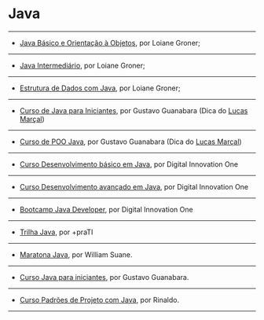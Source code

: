  # Java

---

   - [Java Básico e Orientação à Objetos](https://loiane.training/curso/java-basico), por Loiane Groner;

---

   - [Java Intermediário](https://loiane.training/curso/java-intermediario), por Loiane Groner;

---

   - [Estrutura de Dados com Java](https://loiane.training/curso/estrutura-de-dados), por Loiane Groner;

---

   - [Curso de Java para Iniciantes](https://www.youtube.com/playlist?list=PLHz_AreHm4dkI2ZdjTwZA4mPMxWTfNSpR), por Gustavo Guanabara (Dica do [Lucas Marçal](https://github.com/lucasmc64/))

---

   - [Curso de POO Java](https://www.youtube.com/playlist?list=PLHz_AreHm4dkqe2aR0tQK74m8SFe-aGsY), por Gustavo Guanabara (Dica do [Lucas Marçal](https://github.com/lucasmc64/))
  
---

   - [Curso Desenvolvimento básico em Java](https://digitalinnovation.one/cursos/desenvolvimento-basico-em-java), por Digital Innovation One
   
---

   - [Curso Desenvolvimento avançado em Java](https://digitalinnovation.one/cursos/desenvolvimento-avancado-em-java), por Digital Innovation One
      
---

   - [Bootcamp Java Developer](https://digitalinnovation.one/bootcamps/java-developer?ref=uaitec), por Digital Innovation One
---

   - [Trilha Java](https://www.maisprati.com.br/trilhas/), por +praTI
---     
   
   - [Maratona Java](https://www.youtube.com/watch?v=kkOSweUhGZM&list=PL62G310vn6nHrMr1tFLNOYP_c73m6nAzL), por William Suane.
   
---

   - [Curso Java para iniciantes](https://www.youtube.com/playlist?list=PLHz_AreHm4dkI2ZdjTwZA4mPMxWTfNSpR), por Gustavo Guanabara.

---

   - [Curso Padrões de Projeto com Java](https://www.youtube.com/playlist?list=PLuYctAHjg89bBeh25plGraaYiAsryusw6), por Rinaldo.

---
   
